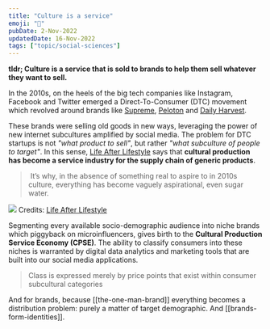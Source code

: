 ```yaml
---
title: "Culture is a service"
emoji: "🎁"
pubDate: 2-Nov-2022
updatedDate: 16-Nov-2022
tags: ["topic/social-sciences"]
---
```


**tldr; Culture is a service that is sold to brands to help them sell whatever they want to sell.**

In the 2010s, on the heels of the big tech companies like Instagram, Facebook and Twitter emerged a Direct-To-Consumer (DTC) movement which revolved around brands like [Supreme](https://www.supremenewyork.com/), [Peloton](https://www.onepeloton.com/) and [Daily Harvest](https://www.daily-harvest.com/).

These brands were selling old goods in new ways, leveraging the power of new internet subcultures amplified by social media. The problem for DTC startups is not _"what product to sell"_, but rather _"what subculture of people to target"_. In this sense, [Life After Lifestyle](https://subpixel.space/entries/life-after-lifestyle/) says that **cultural production has become a service industry for the supply chain of generic products**.

>  It’s why, in the absence of something real to aspire to in 2010s culture, everything has become vaguely aspirational, even sugar water.

![](https://subpixel.space/uploads/drinkingideology.png)
Credits: [Life After Lifestyle](https://subpixel.space/entries/life-after-lifestyle/)

Segmenting every available socio-demographic audience into niche brands which piggyback on microinfluencers, gives birth to the **Cultural Production Service Economy (CPSE)**. The ability to classify consumers into these niches is warranted by digital data analytics and marketing tools that are built into our social media applications.

> Class is expressed merely by price points that exist within consumer subcultural categories

And for brands, because [[the-one-man-brand]] everything becomes a distribution problem: purely a matter of target demographic. And [[brands-form-identities]].